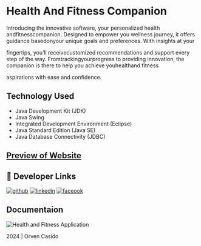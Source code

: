 # Health And Fitness Companion

Introducing the innovative software, your personalized health andfitnesscompanion. Designed to empower you wellness journey, it offers guidance basedonyour unique goals and preferences. With insights at your 

fingertips, you’ll receivecustomized recommendations and support every step of the way. Fromtrackingyourprogress to providing innovation, the companion is there to help you achieve youhealthand fitness 

aspirations with ease and confidence.



## Technology Used

- Java Development Kit (JDK)
- Java Swing
- Integrated Development Environment (Eclipse)
- Java Standard Edition (Java SE)
- Java Database Connectivity (JDBC)


<h2><a href="https://techwithorven.xyz/">Preview of Website</a></h2>


## 🔗 Developer Links
[![github](https://img.shields.io/badge/github-000?style=for-the-badge&logo=ko-fi&logoColor=white)](https://github.com/orvencasido)
[![linkedin](https://img.shields.io/badge/linkedin-0A66C2?style=for-the-badge&logo=linkedin&logoColor=white)](https://www.linkedin.com/in/orven-casido-39bb58319/)
[![faceook](https://img.shields.io/badge/facebook-1DA1F2?style=for-the-badge&logo=twitter&logoColor=white)](https://www.facebook.com/profile.php?id=100008985125961)

## Documentaion
![Health and Fitness Application](other/cloud-resume-architecture.png)

2024 | Orven Casido
